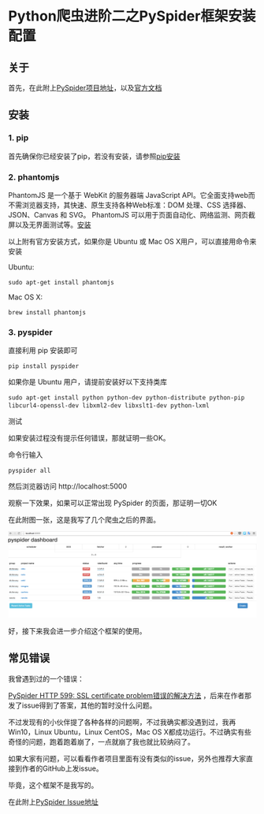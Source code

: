 # Python爬虫进阶二之PySpider框架安装配置

## 关于

首先，在此附上[PySpider项目地址](https://github.com/binux/pyspider)，以及[官方文档](http://docs.pyspider.org/en/latest/)


## 安装

### 1. pip

首先确保你已经安装了pip，若没有安装，请参照[pip安装](http://pip-cn.readthedocs.org/en/latest/installing.html)

### 2. phantomjs

PhantomJS 是一个基于 WebKit 的服务器端 JavaScript API。它全面支持web而不需浏览器支持，其快速、原生支持各种Web标准：DOM 处理、CSS 选择器、JSON、Canvas 和 SVG。 PhantomJS 可以用于页面自动化、网络监测、网页截屏以及无界面测试等。[安装](http://phantomjs.org/download.html)

以上附有官方安装方式，如果你是 Ubuntu 或 Mac OS X用户，可以直接用命令来安装

Ubuntu:

```
sudo apt-get install phantomjs
```

Mac OS X:

```
brew install phantomjs
```

### 3. pyspider

直接利用 pip 安装即可

```
pip install pyspider
```

如果你是 Ubuntu 用户，请提前安装好以下支持类库

```
sudo apt-get install python python-dev python-distribute python-pip libcurl4-openssl-dev libxml2-dev libxslt1-dev python-lxml
```

测试

如果安装过程没有提示任何错误，那就证明一些OK。

命令行输入

```
pyspider all
```

然后浏览器访问 http://localhost:5000

观察一下效果，如果可以正常出现 PySpider 的页面，那证明一切OK

在此附图一张，这是我写了几个爬虫之后的界面。

![](../image/chapter4/section2-1.png)

好，接下来我会进一步介绍这个框架的使用。

## 常见错误

我曾遇到过的一个错误：

[PySpider HTTP 599: SSL certificate problem错误的解决方法](http://cuiqingcai.com/2703.html) ，后来在作者那发了issue得到了答案，其他的暂时没什么问题。

不过发现有的小伙伴提了各种各样的问题啊，不过我确实都没遇到过，我再Win10，Linux Ubuntu，Linux CentOS，Mac OS X都成功运行。不过确实有些奇怪的问题，跑着跑着崩了，一点就崩了我也就比较纳闷了。

如果大家有问题，可以看看作者项目里面有没有类似的issue，另外也推荐大家直接到作者的GitHub上发issue。

毕竟，这个框架不是我写的。

在此附上[PySpider Issue地址](https://github.com/binux/pyspider/issues)

